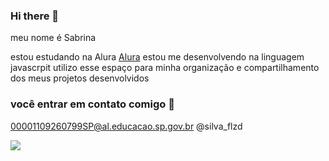 ### Hi there 👋

meu nome é Sabrina

estou estudando na Alura [Alura](https://WWW.alura.com.br)
estou me desenvolvendo na linguagem javascrpit
utilizo esse espaço para minha organização e compartilhamento dos meus projetos desenvolvidos

### você entrar em contato comigo 📧

00001109260799SP@al.educacao.sp.gov.br
@silva_flzd


![](https://media1.tenor.com/m/dj9jxfUbDHAAAAAd/dog-smile-dog.gif)
